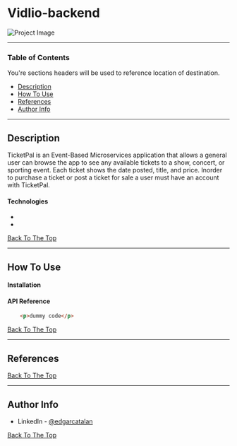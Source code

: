 # Vidlio-backend

![Project Image](project-image-url)


---

### Table of Contents
You're sections headers will be used to reference location of destination.

- [Description](#description)
- [How To Use](#how-to-use)
- [References](#references)
- [Author Info](#author-info)

---

## Description

TicketPal is an Event-Based Microservices application that allows a general user can browse the app to see any available tickets to a show, concert, or sporting event. Each ticket shows the date posted, title, and price. Inorder to purchase a ticket or post a ticket for sale a user must have an account with TicketPal.


#### Technologies

-
-

[Back To The Top](#read-me-template)

---

## How To Use

#### Installation



#### API Reference

```html
    <p>dummy code</p>
```
[Back To The Top](#read-me-template)

---

## References
[Back To The Top](#read-me-template)

---


## Author Info

- LinkedIn - [@edgarcatalan](https://www.linkedin.com/in/edgarcatalan10/)

[Back To The Top](#read-me-template)
